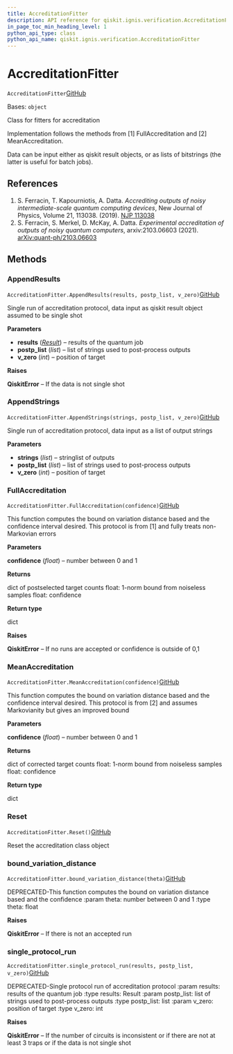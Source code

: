 ```yaml
---
title: AccreditationFitter
description: API reference for qiskit.ignis.verification.AccreditationFitter
in_page_toc_min_heading_level: 1
python_api_type: class
python_api_name: qiskit.ignis.verification.AccreditationFitter
---
```


# AccreditationFitter

<span id="qiskit.ignis.verification.AccreditationFitter" />

`AccreditationFitter`[GitHub](https://github.com/qiskit-community/qiskit-ignis/tree/stable/0.7/qiskit/ignis/verification/accreditation/fitters.py "view source code")

Bases: `object`

Class for fitters for accreditation

Implementation follows the methods from \[1] FullAccreditation and \[2] MeanAccreditation.

Data can be input either as qiskit result objects, or as lists of bitstrings (the latter is useful for batch jobs).

## References

1.  S. Ferracin, T. Kapourniotis, A. Datta. *Accrediting outputs of noisy intermediate-scale quantum computing devices*, New Journal of Physics, Volume 21, 113038. (2019). [NJP 113038](https://iopscience.iop.org/article/10.1088/1367-2630/ab4fd6)
2.  S. Ferracin, S. Merkel, D. McKay, A. Datta. *Experimental accreditation of outputs of noisy quantum computers*, arxiv:2103.06603 (2021). [arXiv:quant-ph/2103.06603](https://arxiv.org/abs/2103.06603)

## Methods

### AppendResults

<span id="qiskit.ignis.verification.AccreditationFitter.AppendResults" />

`AccreditationFitter.AppendResults(results, postp_list, v_zero)`[GitHub](https://github.com/qiskit-community/qiskit-ignis/tree/stable/0.7/qiskit/ignis/verification/accreditation/fitters.py "view source code")

Single run of accreditation protocol, data input as qiskit result object assumed to be single shot

**Parameters**

*   **results** ([*Result*](qiskit.result.Result "qiskit.result.Result")) – results of the quantum job
*   **postp\_list** (*list*) – list of strings used to post-process outputs
*   **v\_zero** (*int*) – position of target

**Raises**

**QiskitError** – If the data is not single shot

### AppendStrings

<span id="qiskit.ignis.verification.AccreditationFitter.AppendStrings" />

`AccreditationFitter.AppendStrings(strings, postp_list, v_zero)`[GitHub](https://github.com/qiskit-community/qiskit-ignis/tree/stable/0.7/qiskit/ignis/verification/accreditation/fitters.py "view source code")

Single run of accreditation protocol, data input as a list of output strings

**Parameters**

*   **strings** (*list*) – stringlist of outputs
*   **postp\_list** (*list*) – list of strings used to post-process outputs
*   **v\_zero** (*int*) – position of target

### FullAccreditation

<span id="qiskit.ignis.verification.AccreditationFitter.FullAccreditation" />

`AccreditationFitter.FullAccreditation(confidence)`[GitHub](https://github.com/qiskit-community/qiskit-ignis/tree/stable/0.7/qiskit/ignis/verification/accreditation/fitters.py "view source code")

This function computes the bound on variation distance based and the confidence interval desired. This protocol is from \[1] and fully treats non-Markovian errors

**Parameters**

**confidence** (*float*) – number between 0 and 1

**Returns**

dict of postselected target counts float: 1-norm bound from noiseless samples float: confidence

**Return type**

dict

**Raises**

**QiskitError** – If no runs are accepted or confidence is outside of 0,1

### MeanAccreditation

<span id="qiskit.ignis.verification.AccreditationFitter.MeanAccreditation" />

`AccreditationFitter.MeanAccreditation(confidence)`[GitHub](https://github.com/qiskit-community/qiskit-ignis/tree/stable/0.7/qiskit/ignis/verification/accreditation/fitters.py "view source code")

This function computes the bound on variation distance based and the confidence interval desired. This protocol is from \[2] and assumes Markovianity but gives an improved bound

**Parameters**

**confidence** (*float*) – number between 0 and 1

**Returns**

dict of corrected target counts float: 1-norm bound from noiseless samples float: confidence

**Return type**

dict

### Reset

<span id="qiskit.ignis.verification.AccreditationFitter.Reset" />

`AccreditationFitter.Reset()`[GitHub](https://github.com/qiskit-community/qiskit-ignis/tree/stable/0.7/qiskit/ignis/verification/accreditation/fitters.py "view source code")

Reset the accreditation class object

### bound\_variation\_distance

<span id="qiskit.ignis.verification.AccreditationFitter.bound_variation_distance" />

`AccreditationFitter.bound_variation_distance(theta)`[GitHub](https://github.com/qiskit-community/qiskit-ignis/tree/stable/0.7/qiskit/ignis/verification/accreditation/fitters.py "view source code")

DEPRECATED-This function computes the bound on variation distance based and the confidence :param theta: number between 0 and 1 :type theta: float

**Raises**

**QiskitError** – If there is not an accepted run

### single\_protocol\_run

<span id="qiskit.ignis.verification.AccreditationFitter.single_protocol_run" />

`AccreditationFitter.single_protocol_run(results, postp_list, v_zero)`[GitHub](https://github.com/qiskit-community/qiskit-ignis/tree/stable/0.7/qiskit/ignis/verification/accreditation/fitters.py "view source code")

DEPRECATED-Single protocol run of accreditation protocol :param results: results of the quantum job :type results: Result :param postp\_list: list of strings used to post-process outputs :type postp\_list: list :param v\_zero: position of target :type v\_zero: int

**Raises**

**QiskitError** – If the number of circuits is inconsistent or if there are not at least 3 traps or if the data is not single shot

